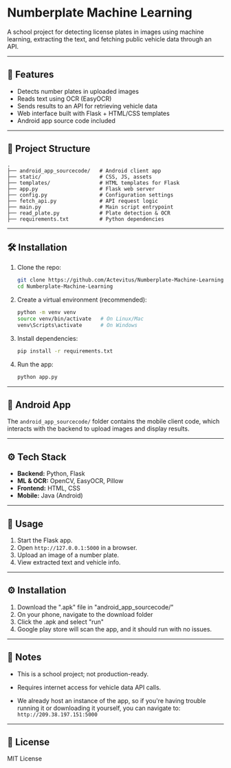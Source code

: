 # Numberplate Machine Learning

A school project for detecting license plates in images using machine learning, extracting the text, and fetching public vehicle data through an API.

---

## 🚀 Features
- Detects number plates in uploaded images  
- Reads text using OCR (EasyOCR)  
- Sends results to an API for retrieving vehicle data  
- Web interface built with Flask + HTML/CSS templates  
- Android app source code included  

---

## 📂 Project Structure
```
.
├── android_app_sourcecode/   # Android client app
├── static/                   # CSS, JS, assets
├── templates/                # HTML templates for Flask
├── app.py                    # Flask web server
├── config.py                 # Configuration settings
├── fetch_api.py              # API request logic
├── main.py                   # Main script entrypoint
├── read_plate.py             # Plate detection & OCR
├── requirements.txt          # Python dependencies
```

---

## 🛠️ Installation

1. Clone the repo:
   ```bash
   git clone https://github.com/Actevitus/Numberplate-Machine-Learning.git
   cd Numberplate-Machine-Learning
   ```

2. Create a virtual environment (recommended):
   ```bash
   python -m venv venv
   source venv/bin/activate   # On Linux/Mac
   venv\Scripts\activate      # On Windows
   ```

3. Install dependencies:
   ```bash
   pip install -r requirements.txt
   ```

4. Run the app:
   ```bash
   python app.py
   ```

---

## 📱 Android App
The `android_app_sourcecode/` folder contains the mobile client code, which interacts with the backend to upload images and display results.

---

## ⚙️ Tech Stack
- **Backend:** Python, Flask  
- **ML & OCR:** OpenCV, EasyOCR, Pillow  
- **Frontend:** HTML, CSS  
- **Mobile:** Java (Android)  

---

## 📖 Usage
1. Start the Flask app.  
2. Open `http://127.0.0.1:5000` in a browser.  
3. Upload an image of a number plate.  
4. View extracted text and vehicle info.  

---

## ⚙️ Installation
1. Download the ".apk" file in "android_app_sourcecode/"
2. On your phone, navigate to the download folder
3. Click the .apk and select "run" 
4. Google play store will scan the app, and it should run with no issues.

---

## 📌 Notes
- This is a school project; not production-ready.  
- Requires internet access for vehicle data API calls.  

- We already host an instance of the app, so if you're having trouble running it or downloading it yourself, you can navigate to: `http://209.38.197.151:5000`


---

## 📝 License
MIT License
